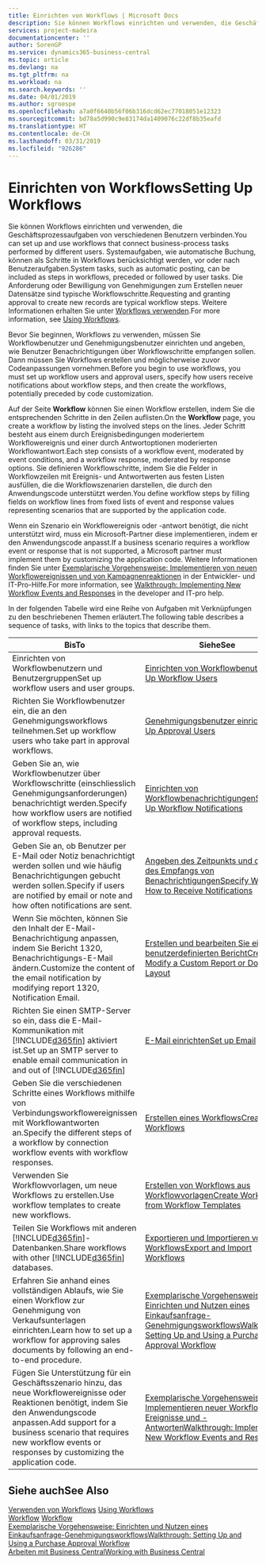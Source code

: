 ```yaml
---
title: Einrichten von Workflows | Microsoft Docs
description: Sie können Workflows einrichten und verwenden, die Geschäftsprozessaufgaben von verschiedenen Benutzern verbinden. Systemaufgaben, wie automatische Buchung, können als Schritte in Workflows berücksichtigt werden, vor oder nach Benutzeraufgaben. Die Anforderung oder Bewilligung von Genehmigungen zum Erstellen neuer Datensätze sind typische Workflowschritte.
services: project-madeira
documentationcenter: ''
author: SorenGP
ms.service: dynamics365-business-central
ms.topic: article
ms.devlang: na
ms.tgt_pltfrm: na
ms.workload: na
ms.search.keywords: ''
ms.date: 04/01/2019
ms.author: sgroespe
ms.openlocfilehash: a7a0f6640b56f06b316dcd62ec77018051e12323
ms.sourcegitcommit: bd78a5d990c9e83174da1409076c22df8b35eafd
ms.translationtype: HT
ms.contentlocale: de-CH
ms.lasthandoff: 03/31/2019
ms.locfileid: "926286"
---
```

# <a name="setting-up-workflows"></a><span data-ttu-id="bc762-105">Einrichten von Workflows</span><span class="sxs-lookup"><span data-stu-id="bc762-105">Setting Up Workflows</span></span>
<span data-ttu-id="bc762-106">Sie können Workflows einrichten und verwenden, die Geschäftsprozessaufgaben von verschiedenen Benutzern verbinden.</span><span class="sxs-lookup"><span data-stu-id="bc762-106">You can set up and use workflows that connect business-process tasks performed by different users.</span></span> <span data-ttu-id="bc762-107">Systemaufgaben, wie automatische Buchung, können als Schritte in Workflows berücksichtigt werden, vor oder nach Benutzeraufgaben.</span><span class="sxs-lookup"><span data-stu-id="bc762-107">System tasks, such as automatic posting, can be included as steps in workflows, preceded or followed by user tasks.</span></span> <span data-ttu-id="bc762-108">Die Anforderung oder Bewilligung von Genehmigungen zum Erstellen neuer Datensätze sind typische Workflowschritte.</span><span class="sxs-lookup"><span data-stu-id="bc762-108">Requesting and granting approval to create new records are typical workflow steps.</span></span> <span data-ttu-id="bc762-109">Weitere Informationen erhalten Sie unter [Workflows verwenden](across-use-workflows.md).</span><span class="sxs-lookup"><span data-stu-id="bc762-109">For more information, see [Using Workflows](across-use-workflows.md).</span></span>  

 <span data-ttu-id="bc762-110">Bevor Sie beginnen, Workflows zu verwenden, müssen Sie Workflowbenutzer und Genehmigungsbenutzer einrichten und angeben, wie Benutzer Benachrichtigungen über Workflowschritte empfangen sollen. Dann müssen Sie Workflows erstellen und möglicherweise zuvor Codeanpassungen vornehmen.</span><span class="sxs-lookup"><span data-stu-id="bc762-110">Before you begin to use workflows, you must set up workflow users and approval users, specify how users receive notifications about workflow steps, and then create the workflows, potentially preceded by code customization.</span></span>  

 <span data-ttu-id="bc762-111">Auf der Seite **Workflow** können Sie einen Workflow erstellen, indem Sie die entsprechenden Schritte in den Zeilen auflisten.</span><span class="sxs-lookup"><span data-stu-id="bc762-111">On the **Workflow** page, you create a workflow by listing the involved steps on the lines.</span></span> <span data-ttu-id="bc762-112">Jeder Schritt besteht aus einem durch Ereignisbedingungen moderiertem Workflowereignis und einer durch Antwortoptionen moderierten Workflowantwort.</span><span class="sxs-lookup"><span data-stu-id="bc762-112">Each step consists of a workflow event, moderated by event conditions, and a workflow response, moderated by response options.</span></span> <span data-ttu-id="bc762-113">Sie definieren Workflowschritte, indem Sie die Felder in Workflowzeilen mit Ereignis- und Antwortwerten aus festen Listen ausfüllen, die die Workflowszenarien darstellen, die durch den Anwendungscode unterstützt werden.</span><span class="sxs-lookup"><span data-stu-id="bc762-113">You define workflow steps by filling fields on workflow lines from fixed lists of event and response values representing scenarios that are supported by the application code.</span></span>  

 <span data-ttu-id="bc762-114">Wenn ein Szenario ein Workflowereignis oder -antwort benötigt, die nicht unterstützt wird, muss ein Microsoft-Partner diese implementieren, indem er den Anwendungscode anpasst.</span><span class="sxs-lookup"><span data-stu-id="bc762-114">If a business scenario requires a workflow event or response that is not supported, a Microsoft partner must implement them by customizing the application code.</span></span> <span data-ttu-id="bc762-115">Weitere Informationen finden Sie unter [Exemplarische Vorgehensweise: Implementieren von neuen Workflowereignissen und von Kampagnenreaktionen](/dynamics-nav/Walkthrough--Implementing-New-Workflow-Events-and-Responses) in der Entwickler- und IT-Pro-Hilfe.</span><span class="sxs-lookup"><span data-stu-id="bc762-115">For more information, see [Walkthrough: Implementing New Workflow Events and Responses](/dynamics-nav/Walkthrough--Implementing-New-Workflow-Events-and-Responses) in the developer and IT-pro help.</span></span>

 <span data-ttu-id="bc762-116">In der folgenden Tabelle wird eine Reihe von Aufgaben mit Verknüpfungen zu den beschriebenen Themen erläutert.</span><span class="sxs-lookup"><span data-stu-id="bc762-116">The following table describes a sequence of tasks, with links to the topics that describe them.</span></span>  

|<span data-ttu-id="bc762-117">**Bis**</span><span class="sxs-lookup"><span data-stu-id="bc762-117">**To**</span></span>|<span data-ttu-id="bc762-118">**Siehe**</span><span class="sxs-lookup"><span data-stu-id="bc762-118">**See**</span></span>|  
|------------|-------------|  
|<span data-ttu-id="bc762-119">Einrichten von Workflowbenutzern und Benutzergruppen</span><span class="sxs-lookup"><span data-stu-id="bc762-119">Set up workflow users and user groups.</span></span>|[<span data-ttu-id="bc762-120">Einrichten von Workflowbenutzern</span><span class="sxs-lookup"><span data-stu-id="bc762-120">Set Up Workflow Users</span></span>](across-how-to-set-up-workflow-users.md)|  
|<span data-ttu-id="bc762-121">Richten Sie Workflowbenutzer ein, die an den Genehmigungsworkflows teilnehmen.</span><span class="sxs-lookup"><span data-stu-id="bc762-121">Set up workflow users who take part in approval workflows.</span></span>|[<span data-ttu-id="bc762-122">Genehmigungsbenutzer einrichten</span><span class="sxs-lookup"><span data-stu-id="bc762-122">Set Up Approval Users</span></span>](across-how-to-set-up-approval-users.md)|  
|<span data-ttu-id="bc762-123">Geben Sie an, wie Workflowbenutzer über Workflowschritte (einschliesslich Genehmigungsanforderungen) benachrichtigt werden.</span><span class="sxs-lookup"><span data-stu-id="bc762-123">Specify how workflow users are notified of workflow steps, including approval requests.</span></span>|[<span data-ttu-id="bc762-124">Einrichten von Workflowbenachrichtigungen</span><span class="sxs-lookup"><span data-stu-id="bc762-124">Setting Up Workflow Notifications</span></span>](across-setting-up-workflow-notifications.md)|  
|<span data-ttu-id="bc762-125">Geben Sie an, ob Benutzer per E-Mail oder Notiz benachrichtigt werden sollen und wie häufig Benachrichtigungen gebucht werden sollen.</span><span class="sxs-lookup"><span data-stu-id="bc762-125">Specify if users are notified by email or note and how often notifications are sent.</span></span>|[<span data-ttu-id="bc762-126">Angeben des Zeitpunkts und der Art des Empfangs von Benachrichtigungen</span><span class="sxs-lookup"><span data-stu-id="bc762-126">Specify When and How to Receive Notifications</span></span>](across-how-to-specify-when-and-how-to-receive-notifications.md)|  
|<span data-ttu-id="bc762-127">Wenn Sie möchten, können Sie den Inhalt der E-Mail-Benachrichtigung anpassen, indem Sie Bericht 1320, Benachrichtigungs-E-Mail ändern.</span><span class="sxs-lookup"><span data-stu-id="bc762-127">Customize the content of the email notification by modifying report 1320, Notification Email.</span></span>|[<span data-ttu-id="bc762-128">Erstellen und bearbeiten Sie einen benutzerdefinierten Bericht</span><span class="sxs-lookup"><span data-stu-id="bc762-128">Create and Modify a Custom Report or Document Layout</span></span>](ui-how-create-custom-report-layout.md)|  
|<span data-ttu-id="bc762-129">Richten Sie einen SMTP-Server so ein, dass die E-Mail-Kommunikation mit [!INCLUDE[d365fin](includes/d365fin_md.md)] aktiviert ist.</span><span class="sxs-lookup"><span data-stu-id="bc762-129">Set up an SMTP server to enable email communication in and out of [!INCLUDE[d365fin](includes/d365fin_md.md)]</span></span>|[<span data-ttu-id="bc762-130">E-Mail einrichten</span><span class="sxs-lookup"><span data-stu-id="bc762-130">Set up Email</span></span>](admin-how-setup-email.md)|
|<span data-ttu-id="bc762-131">Geben Sie die verschiedenen Schritte eines Workflows mithilfe von Verbindungsworkflowereignissen mit Workflowantworten an.</span><span class="sxs-lookup"><span data-stu-id="bc762-131">Specify the different steps of a workflow by connection workflow events with workflow responses.</span></span>|[<span data-ttu-id="bc762-132">Erstellen eines Workflows</span><span class="sxs-lookup"><span data-stu-id="bc762-132">Create Workflows</span></span>](across-how-to-create-workflows.md)|  
|<span data-ttu-id="bc762-133">Verwenden Sie Workflowvorlagen, um neue Workflows zu erstellen.</span><span class="sxs-lookup"><span data-stu-id="bc762-133">Use workflow templates to create new workflows.</span></span>|[<span data-ttu-id="bc762-134">Erstellen von Workflows aus Workflowvorlagen</span><span class="sxs-lookup"><span data-stu-id="bc762-134">Create Workflows from Workflow Templates</span></span>](across-how-to-create-workflows-from-workflow-templates.md)|  
|<span data-ttu-id="bc762-135">Teilen Sie Workflows mit anderen [!INCLUDE[d365fin](includes/d365fin_md.md)]-Datenbanken.</span><span class="sxs-lookup"><span data-stu-id="bc762-135">Share workflows with other [!INCLUDE[d365fin](includes/d365fin_md.md)] databases.</span></span>|[<span data-ttu-id="bc762-136">Exportieren und Importieren von Workflows</span><span class="sxs-lookup"><span data-stu-id="bc762-136">Export and Import Workflows</span></span>](across-how-to-export-and-import-workflows.md)|  
|<span data-ttu-id="bc762-137">Erfahren Sie anhand eines vollständigen Ablaufs, wie Sie einen Workflow zur Genehmigung von Verkaufsunterlagen einrichten.</span><span class="sxs-lookup"><span data-stu-id="bc762-137">Learn how to set up a workflow for approving sales documents by following an end-to-end procedure.</span></span>|[<span data-ttu-id="bc762-138">Exemplarische Vorgehensweise: Einrichten und Nutzen eines Einkaufsanfrage-Genehmigungsworkflows</span><span class="sxs-lookup"><span data-stu-id="bc762-138">Walkthrough: Setting Up and Using a Purchase Approval Workflow</span></span>](walkthrough-setting-up-and-using-a-purchase-approval-workflow.md)|  
|<span data-ttu-id="bc762-139">Fügen Sie Unterstützung für ein Geschäftsszenario hinzu, das neue Workflowereignisse oder Reaktionen benötigt, indem Sie den Anwendungscode anpassen.</span><span class="sxs-lookup"><span data-stu-id="bc762-139">Add support for a business scenario that requires new workflow events or responses by customizing the application code.</span></span>|[<span data-ttu-id="bc762-140">Exemplarische Vorgehensweise: Implementieren neuer Workflow-Ereignisse und -Antworten</span><span class="sxs-lookup"><span data-stu-id="bc762-140">Walkthrough: Implementing New Workflow Events and Responses</span></span>](/dynamics-nav/Walkthrough--Implementing-New-Workflow-Events-and-Responses)|  

## <a name="see-also"></a><span data-ttu-id="bc762-141">Siehe auch</span><span class="sxs-lookup"><span data-stu-id="bc762-141">See Also</span></span>  
 <span data-ttu-id="bc762-142">[Verwenden von Workflows](across-use-workflows.md) </span><span class="sxs-lookup"><span data-stu-id="bc762-142">[Using Workflows](across-use-workflows.md) </span></span>  
 <span data-ttu-id="bc762-143">[Workflow](across-workflow.md) </span><span class="sxs-lookup"><span data-stu-id="bc762-143">[Workflow](across-workflow.md) </span></span>  
 [<span data-ttu-id="bc762-144">Exemplarische Vorgehensweise: Einrichten und Nutzen eines Einkaufsanfrage-Genehmigungsworkflows</span><span class="sxs-lookup"><span data-stu-id="bc762-144">Walkthrough: Setting Up and Using a Purchase Approval Workflow</span></span>](walkthrough-setting-up-and-using-a-purchase-approval-workflow.md)  
 [<span data-ttu-id="bc762-145">Arbeiten mit  Business Central</span><span class="sxs-lookup"><span data-stu-id="bc762-145">Working with Business Central</span></span>](ui-work-product.md)
